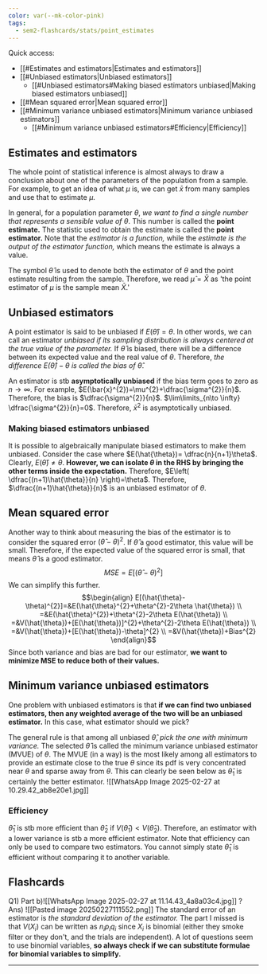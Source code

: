 ```yaml
---
color: var(--mk-color-pink)
tags:
  - sem2-flashcards/stats/point_estimates
---
```

Quick access:
- [[#Estimates and estimators|Estimates and estimators]]
- [[#Unbiased estimators|Unbiased estimators]]
	- [[#Unbiased estimators#Making biased estimators unbiased|Making biased estimators unbiased]]
- [[#Mean squared error|Mean squared error]]
- [[#Minimum variance unbiased estimators|Minimum variance unbiased estimators]]
	- [[#Minimum variance unbiased estimators#Efficiency|Efficiency]]

## Estimates and estimators
The whole point of statistical inference is almost always to draw a conclusion about one of the parameters of the population from a sample. For example, to get an idea of what $\mu$ is, we can get $\bar{x}$ from many samples and use that to estimate $\mu$. 

In general, for a population parameter $\theta$, *we want to find a single number that represents a sensible value of $\theta$*. This number is called the **point estimate.** The statistic used to obtain the estimate is called the **point estimator.** Note that the *estimator is a function,* while the *estimate is the output of the estimator function,* which means the estimate is always a value.

The symbol $\hat{\theta}$ is used to denote both the estimator of $\theta$ and the point estimate resulting from the sample. Therefore, we read $\hat{\mu}=\bar{X}$ as 'the point estimator of $\mu$ is the sample mean $\bar{X}$.'

## Unbiased estimators
A point estimator is said to be unbiased if $E(\hat{\theta})=\theta$. In other words, we can call an estimator *unbiased if its sampling distribution is always centered at the true value of the parameter.* If $\hat{\theta}$ is biased, there will be a difference between its expected value and the real value of $\theta$. Therefore, *the difference $E(\hat{\theta})-\theta$ is called the bias of $\hat{\theta}$*.

An estimator is stb **asymptotically unbiased** if the bias term goes to zero as $n\to \infty$. For example, $E(\bar{x}^{2})=\mu^{2}+\dfrac{\sigma^{2}}{n}$. Therefore, the bias is $\dfrac{\sigma^{2}}{n}$. $\lim\limits_{n\to \infty} \dfrac{\sigma^{2}}{n}=0$. Therefore, $\bar{x}^{2}$ is asymptotically unbiased.

### Making biased estimators unbiased
It is possible to algebraically manipulate biased estimators to make them unbiased. Consider the case where $E(\hat{\theta})= \dfrac{n}{n+1}\theta$. Clearly, $E(\hat{\theta})\ne \theta$. **However, we can isolate $\theta$ in the RHS by bringing the other terms inside the expectation.** Therefore, $E\left( \dfrac{(n+1)\hat{\theta}}{n} \right)=\theta$. Therefore, $\dfrac{(n+1)\hat{\theta}}{n}$ is an unbiased estimator of $\theta$.

## Mean squared error
Another way to think about measuring the bias of the estimator is to consider the squared error $(\hat{\theta}-\theta)^{2}$. If $\hat{\theta}$ a good estimator, this value will be small. Therefore, if the expected value of the squared error is small, that means $\hat{\theta}$ is a good estimator.
$$MSE=E[(\hat{\theta}-\theta)^{2}]$$
We can simplify this further.
$$\begin{align}
E[(\hat{\theta}-\theta)^{2}]=&E(\hat{\theta}^{2}+\theta^{2}-2\theta \hat{\theta}) \\
=&E(\hat{\theta}^{2})+\theta^{2}-2\theta E(\hat{\theta}) \\
=&V(\hat{\theta})+[E(\hat{\theta})]^{2}+\theta^{2}-2\theta E(\hat{\theta}) \\
=&V(\hat{\theta})+[E(\hat{\theta})-\theta]^{2} \\
=&V(\hat{\theta})+Bias^{2}
\end{align}$$
Since both variance and bias are bad for our estimator, **we want to minimize MSE to reduce both of their values.**

## Minimum variance unbiased estimators
One problem with unbiased estimators is that **if we can find two unbiased estimators, then any weighted average of the two will be an unbiased estimator.** In this case, what estimator should we pick?

The general rule is that among all unbiased $\hat{\theta}$, *pick the one with minimum variance.* The selected $\hat{\theta}$ is called the minimum variance unbiased estimator (MVUE) of $\theta$. The MVUE (in a way) is the most likely among all estimators to provide an estimate close to the true $\theta$ since its pdf is very concentrated near $\theta$ and sparse away from $\theta$. This can clearly be seen below as $\hat{\theta}_{1}$ is certainly the better estimator.
![[WhatsApp Image 2025-02-27 at 10.29.42_ab8e20e1.jpg]]

### Efficiency
$\hat{\theta}_{1}$ is stb more efficient than $\hat{\theta}_{2}$ if $V(\hat{\theta}_{1})<V(\hat{\theta}_{2})$. Therefore, an estimator with a lower variance is stb a more efficient estimator. Note that efficiency can only be used to compare two estimators. You cannot simply state $\hat{\theta}_{1}$ is efficient without comparing it to another variable.



## Flashcards
Q1) Part b)![[WhatsApp Image 2025-02-27 at 11.14.43_4a8a03c4.jpg]]
?
Ans) ![[Pasted image 20250227111552.png]]
The standard error of an estimator is *the standard deviation of the estimator.* The part I missed is that $V(X_{i})$ can be written as $n_{i}p_{i}q_{i}$ since $X_{i}$ is binomial (either they smoke filter or they don't, and the trials are independent). A lot of questions seem to use binomial variables, **so always check if we can substitute formulae for binomial variables to simplify.**
<div style='border-top: 1px solid; width: 100%; margin-top:3px; margin-bottom: 0px;'></div>
